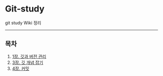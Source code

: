 # Git-study
git study Wiki 정리  

----

목차
----
1. [1장. 깃과 버전 관리](https://github.com/jsh9057/Git-study/wiki/1%EC%9E%A5.-%EA%B9%83%EA%B3%BC-%EB%B2%84%EC%A0%84-%EA%B4%80%EB%A6%AC)
2. [3장. 깃 개념 잡기](https://github.com/jsh9057/Git-study/wiki/3%EC%9E%A5.-%EA%B9%83-%EA%B0%9C%EB%85%90-%EC%9E%A1%EA%B8%B0)
3. [4장. 커밋](https://github.com/jsh9057/Git-study/wiki/4%EC%9E%A5.-%EC%BB%A4%EB%B0%8B)
